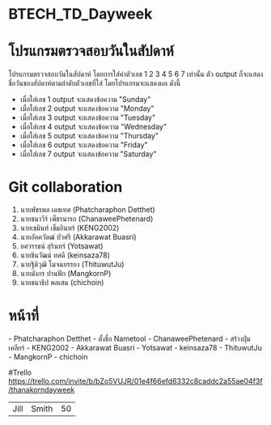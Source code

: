 # BTECH_TD_Dayweek
# โปรแกรมตรวจสอบวันในสัปดาห์
โปรแกรมตรวจสอบวันในสัปดาห์ โดยการใส่ค่าตัวเลข 1 2 3 4 5 6 7 เท่านั้น ตัว output ก็จะแสดงชื่อวันของสัปดาห์ตามลำดับตัวเลขที่ใส่ 
โดยโปรแกรมจะแสดงผล ดังนี้
- เมื่อใส่เลข 1 output จะแสดงข้อความ "Sunday"
- เมื่อใส่เลข 2 output จะแสดงข้อความ "Monday"
- เมื่อใส่เลข 3 output จะแสดงข้อความ "Tuesday"
- เมื่อใส่เลข 4 output จะแสดงข้อความ "Wednesday"
- เมื่อใส่เลข 5 output จะแสดงข้อความ "Thursday"
- เมื่อใส่เลข 6 output จะแสดงข้อความ "Friday"
- เมื่อใส่เลข 7 output จะแสดงข้อความ "Saturday"
  
# Git collaboration
1. นายพัชรพล เดชเทศ      (Phatcharaphon Detthet)
2. นายชนาวีร์ เพ็ชรนารถ     (ChanaweePhetenard)
3. นายเขมินท์ เข็มอินทร์     (KENG2002)
4. นายอัคควัตฒ์ บัวศรี      (Akkarawat Buasri)
5. ยศวรรธน์ สุรินทร์        (Yotsawat)
6. นายชินวัฒน์ ทศดี        (keinsaza78)
7. นายฐิติวุฒิ โมจนยรรยง    (ThituwutJu)
8. นายมังกร ปานฟัก        (MangkornP)
9. นายชนาธิป พลเสน       (chichoin)

# หน้าที่

<table>
  <tr>
    <td>Jill</td>
    <td>Smith</td>
    <td>50</td>
  </tr>
  <tr>
- Phatcharaphon Detthet - ตั้งชื่อ Nametool
- ChanaweePhetenard - สร้างปุ่มเคลียร์
- KENG2002
- Akkarawat Buasri
- Yotsawat
- keinsaza78
- ThituwutJu
- MangkornP
- chichoin


#Trello
https://trello.com/invite/b/bZo5VUJR/01e4f66efd6332c8caddc2a55ae04f3f/thanakorndayweek
